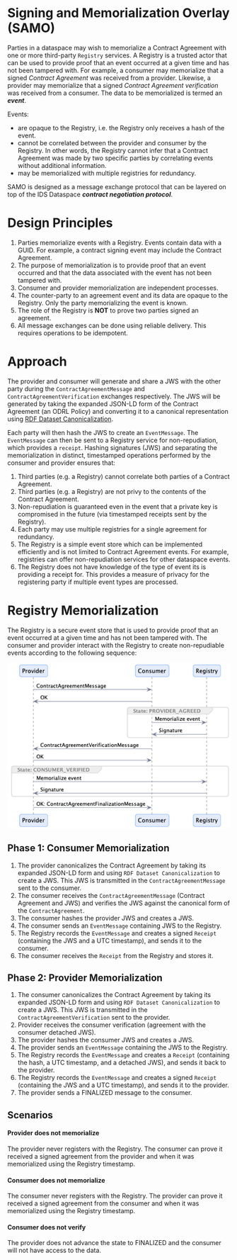 # Signing and Memorialization Overlay (SAMO)

Parties in a dataspace may wish to memorialize a Contract Agreement with one or more third-party `Registry` services. A Registry is a trusted actor that can
be used to provide proof that an event occurred at a given time and has not been tampered with. For example, a consumer may memorialize that a signed _Contract Agreement_ was
received from a provider. Likewise, a provider may memorialize that a signed _Contract Agreement verification_ was received from a consumer. The data to be memorialized is termed
an **_event_**.

Events:

- are opaque to the Registry, i.e. the Registry only receives a hash of the event.
- cannot be correlated between the provider and consumer by the Registry. In other words, the Registry cannot infer that a Contract Agreement was made by two specific
  parties by correlating events without additional information.
- may be memorialized with multiple registries for redundancy.

SAMO is designed as a message exchange protocol that can be layered on top of the IDS Dataspace _**contract negotiation protocol**_.

# Design Principles

1. Parties memorialize events with a Registry. Events contain data with a GUID. For example, a contract signing event may include the Contract Agreement.
2. The purpose of memorialization is to provide proof that an event occurred and that the data associated with the event has not been tampered with.
3. Consumer and provider memorialization are independent processes.
4. The counter-party to an agreement event and its data are opaque to the Registry. Only the party memorializing the event is known.
5. The role of the Registry is **NOT** to prove two parties signed an agreement.
6. All message exchanges can be done using reliable delivery. This requires operations to be idempotent.

# Approach

The provider and consumer will generate and share a JWS with the other party during the `ContractAgreementMessage` and `ContractAgreementVerification` exchanges respectively.
The JWS will be generated by taking the expanded JSON-LD form of the Contract Agreement (an ODRL Policy) and converting it to a canonical representation
using [RDF Dataset Canonicalization](https://www.w3.org/community/reports/credentials/CG-FINAL-rdf-dataset-canonicalization-20221009/).

Each party will then hash the JWS to create an `EventMessage`. The `EventMessage` can then be sent to a Registry service for non-repudiation, which provides a `receipt`. Hashing
signatures (JWS) and separating the memorialization in distinct, timestamped operations performed by the consumer and provider ensures that:

1. Third parties (e.g. a Registry) cannot correlate both parties of a Contract Agreement.
2. Third parties (e.g. a Registry) are not privy to the contents of the Contract Agreement.
3. Non-repudiation is guaranteed even in the event that a private key is compromised in the future (via timestamped receipts sent by the Registry).
4. Each party may use multiple registries for a single agreement for redundancy.
5. The Registry is a simple event store which can be implemented efficiently and is not limited to Contract Agreement events. For example, registries can offer non-repudiation
   services for other dataspace events.
6. The Registry does not have knowledge of the type of event its is providing a receipt for. This provides a measure of privacy for the registering party if multiple event types
   are processed.

# Registry Memorialization

The Registry is a secure event store that is used to provide proof that an event occurred at a given time and has not been tampered with. The consumer and provider interact with
the Registry to create non-repudiable events according to the following sequence:

![](./samo.png)

## Phase 1: Consumer Memorialization

1. The provider canonicalizes the Contract Agreement by taking its expanded JSON-LD form and using `RDF Dataset Canonicalization` to create a JWS. This JWS is transmitted in
   the `ContractAgreementMessage` sent to the consumer.
1. The consumer receives the `ContractAgreementMessage` (Contract Agreement and JWS) and verifies the JWS against the canonical form of the `ContractAgreement`.
1. The consumer hashes the provider JWS and creates a JWS.
1. The consumer sends an `EventMessage` containing JWS to the Registry.
1. The Registry records the `EventMessage` and creates a signed `Receipt` (containing the JWS and a UTC timestamp), and sends it to the consumer.
1. The consumer receives the `Receipt` from the Registry and stores it.

## Phase 2: Provider Memorialization

1. The consumer canonicalizes the Contract Agreement by taking its expanded JSON-LD form and using `RDF Dataset Canonicalization` to create a JWS. This JWS is transmitted in
   the `ContractAgreementVerification` sent to the provider.
1. Provider receives the consumer verification (agreement with the consumer detached JWS).
1. The provider hashes the consumer JWS and creates a JWS.
1. The provider sends an `EventMessage` containing the JWS to the Registry.
1. The Registry records the `EventMessage` and creates a `Receipt` (containing the hash, a UTC timestamp, and a detached JWS), and sends it back to the provider.
1. The Registry records the `EventMessage` and creates a signed `Receipt` (containing the JWS and a UTC timestamp), and sends it to the provider.
1. The provider sends a FINALIZED message to the consumer.

## Scenarios

#### Provider does not memorialize

The provider never registers with the Registry. The consumer can prove it received a signed agreement from the provider and when it was
memorialized using the Registry timestamp.

#### Consumer does not memorialize

The consumer never registers with the Registry. The provider can prove it received a signed agreement from the consumer and when it was
memorialized using the Registry timestamp.

#### Consumer does not verify

The provider does not advance the state to FINALIZED and the consumer will not have access to the data. 



